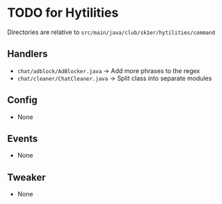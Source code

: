 # TODO for Hytilities

Directories are relative to `src/main/java/club/sk1er/hytilities/command`

## Handlers

- `chat/adblock/AdBlocker.java` -> Add more phrases to the regex
- `chat/cleaner/ChatCleaner.java` -> Split class into separate modules

## Config
- None

## Events

- None

## Tweaker

- None
